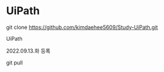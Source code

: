 # UiPath

git clone https://github.com/kimdaehee5609/Study-UiPath.git

UiPath

2022.09.13.화  등록


git pull




